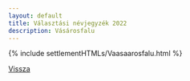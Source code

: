 ```yaml
---
layout: default
title: Választási névjegyzék 2022
description: Vásárosfalu
---
```


{% include settlementHTMLs/Vaasaarosfalu.html %}

[Vissza](./)